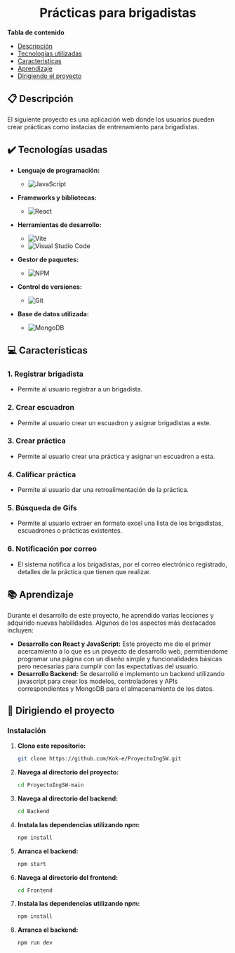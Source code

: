 <h1 align="center"> Prácticas para brigadistas </h1>

**Tabla de contenido**   
* [Descripción](#descripcion)
* [Tecnologías utilizadas](#tec-util)
* [Caracteristicas](#caract)
* [Aprendizaje](#aprendizaje)
* [Dirigiendo el proyecto](#instrucciones)
## 📋 Descripción<a name="descripcion"></a>
  El siguiente proyecto es una aplicación web donde los usuarios pueden crear prácticas como instacias de entrenamiento para brigadistas.

## ✔️ Tecnologías usadas<a name="tec-util"></a>

* <b>Lenguaje de programación:</b>
  * ![JavaScript](https://img.shields.io/badge/javascript-%23323330.svg?style=for-the-badge&logo=javascript&logoColor=%23F7DF1E)

* <b>Frameworks y bibliotecas:</b>
  * ![React](https://img.shields.io/badge/react-%2320232a.svg?style=for-the-badge&logo=react&logoColor=%2361DAFB)
        
* <b>Herramientas de desarrollo:</b>
  * ![Vite](https://img.shields.io/badge/vite-%23646CFF.svg?style=for-the-badge&logo=vite&logoColor=white)
  * ![Visual Studio Code](https://img.shields.io/badge/Visual%20Studio%20Code-0078d7.svg?style=for-the-badge&logo=visual-studio-code&logoColor=white)
    
* <b>Gestor de paquetes:</b>
  * ![NPM](https://img.shields.io/badge/NPM-%23CB3837.svg?style=for-the-badge&logo=npm&logoColor=white)
    
* <b>Control de versiones:</b>
  * ![Git](https://img.shields.io/badge/git-%23F05033.svg?style=for-the-badge&logo=git&logoColor=white)
    
* <b>Base de datos utilizada:</b>
  * ![MongoDB](https://img.shields.io/badge/MongoDB-%234ea94b.svg?style=for-the-badge&logo=mongodb&logoColor=white)


## 💻 Características<a name="caract"></a>

### 1. Registrar brigadista
- Permite al usuario registrar a un brigadista.

### 2. Crear escuadron
- Permite al usuario crear un escuadron y asignar brigadistas a este.

### 3. Crear práctica
- Permite al usuario crear una práctica y asignar un escuadron a esta.

### 4. Calificar práctica
- Permite al usuario dar una retroalimentación de la práctica.

### 5. Búsqueda de Gifs
- Permite al usuario extraer en formato excel una lista de los brigadistas, escuadrones o prácticas existentes.

### 6. Notificación por correo
- El sistema notifica a los brigadistas, por el correo electrónico registrado, detalles de la práctica que tienen que realizar.

## 📚 Aprendizaje<a name="aprendizaje"></a>

Durante el desarrollo de este proyecto, he aprendido varias lecciones y adquirido nuevas habilidades. Algunos de los aspectos más destacados incluyen:

- **Desarrollo con React y JavaScript:** Este proyecto me dio el primer acercamiento a lo que es un proyecto de desarrollo web, permitiendome programar una página con un diseño simple y funcionalidades básicas pero necesarias para cumplir con las expectativas del usuario.
- **Desarrollo Backend:** Se desarrolló e implemento un backend utilizando javascript para crear los modelos, controladores y APIs correspondientes y MongoDB para el almacenamiento de los datos.


## 🚦 Dirigiendo el proyecto<a name="instrucciones"></a>

### Instalación

1. **Clona este repositorio:**

    ```bash
    git clone https://github.com/Kok-e/ProyectoIngSW.git
    ```

2. **Navega al directorio del proyecto:**

    ```bash
    cd ProyectoIngSW-main
    ```

3. **Navega al directorio del backend:**

    ```bash
    cd Backend
    ```

4. **Instala las dependencias utilizando npm:**

    ```bash
    npm install
    ```
    
5. **Arranca el backend:**
   
    ```bash
    npm start
    ```

6. **Navega al directorio del frontend:**

    ```bash
    cd Frontend
    ```

7. **Instala las dependencias utilizando npm:**

    ```bash
    npm install
    ```
    
8. **Arranca el backend:**
   
    ```bash
    npm run dev
    ```

